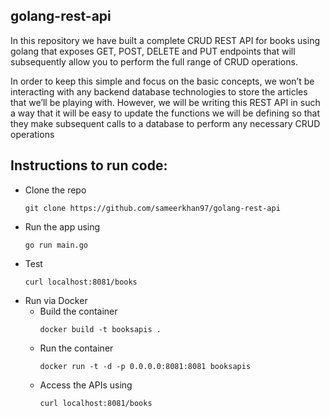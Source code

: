 ## golang-rest-api
In this repository we have built a complete CRUD REST API for books using golang that exposes GET, POST, DELETE and PUT endpoints that will subsequently allow
you to perform the full range of CRUD operations.

In order to keep this simple and focus on the basic concepts, we won’t be interacting with any backend database technologies to store
the articles that we’ll be playing with. However, we will be writing this REST API in such a way that it will be easy to update the
functions we will be defining so that they make subsequent calls to a database to perform any necessary CRUD operations

## Instructions to run code:
-  Clone the repo
    ```
    git clone https://github.com/sameerkhan97/golang-rest-api
    ```
 - Run the app using
    ```
    go run main.go
    ```
-  Test
    ```
    curl localhost:8081/books
    ```
- Run via Docker
    - Build the container
        ```
        docker build -t booksapis .
        ```
    - Run the container
        ```
        docker run -t -d -p 0.0.0.0:8081:8081 booksapis
        ```
    - Access the APIs using
        ```
        curl localhost:8081/books
        ```
